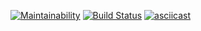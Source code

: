 [![Maintainability](https://api.codeclimate.com/v1/badges/5d8ff760d7af0a922656/maintainability)](https://codeclimate.com/github/Escudo7/php-project-lvl2/maintainability)
[![Build Status](https://travis-ci.com/Escudo7/php-project-lvl2.svg?branch=master)](https://travis-ci.com/Escudo7/php-project-lvl2)
[![asciicast](https://asciinema.org/a/rmrnL2TQawRuJRlspyrisTbUS.svg)](https://asciinema.org/a/rmrnL2TQawRuJRlspyrisTbUS)